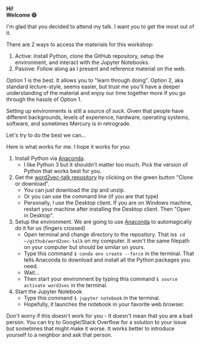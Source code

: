 __Hi!__  
__Welcome 😄__ 

I'm glad that you decided to attend my talk. I want you to get the most out of it.

There are 2 ways to access the materials for this workshop:

1. Active: Install Python, clone the GitHub repository, setup the environment, and interact with the Jupyter Notebooks.
2. Passive: Follow along as I present and reference material on the web.

Option 1 is the best. It allows you to "learn through doing". Option 2, aka standard lecture-style, seems easier, but trust me you'll have a deeper understanding of the material and enjoy our time together more if you go through the hassle of Option 1.

Setting up environments is still a source of _suck_. Given that people have different backgrounds, levels of experience, hardware, operating systems, software, and sometimes Mercury is in retrograde. 

Let's try to do the best we can...

Here is what works for me. I hope it works for you:

1. Install Python via [Anaconda](https://www.continuum.io/downloads).
    - I like Python 3 but it shouldn't matter too much. Pick the version of Python that works best for you.
2. Get the [word2vec-talk repository](https://github.com/brianspiering/word2vec-talk) by clicking on the green button "Clone or download".
    - You can just download the zip and unzip.
    - Or you can use the command line (if you are that type)
    - Personally, I use the Desktop client. If you are on Windows machine, restart your machine after installing the Desktop client. Then "Open in Desktop".
3. Setup the environment. We are going to use [Anaconda](https://www.continuum.io/downloads) to automagically do it for us (fingers crossed)
    - Open terminal and change directory to the repository. That is`$ cd ~/github/word2vec-talk` on my computer. It won't the same filepath on your computer but should be similar on yours.
    - Type this command `$ conda env create --force` in the terminal. That tells Anaconda to download and install all the Python packages you need.
    - Wait...
    - Then start your environment by typing this command `$ source activate word2vec` in the terminal.
4. Start the Jupyter Notebook 
    - Type this command `$ jupyter notebook` in the terminal.
    - Hopefully, it launches the notebook in your favorite web browser.

Don't worry if this doesn't work for you - It doesn't mean that you are a bad person. You can try to Google/Stack Overflow for a solution to your issue but sometimes that might make it worse. It works better to introduce yourself to a neighbor and ask that person.  

